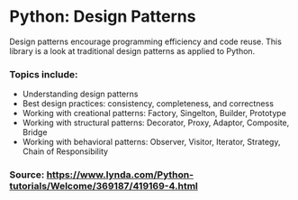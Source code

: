 # Python: Design Patterns
Design patterns encourage programming efficiency and code reuse. This library is a look at traditional design patterns as applied to Python.

### Topics include:
- Understanding design patterns<br/>
- Best design practices: consistency, completeness, and correctness<br/>
- Working with creational patterns: Factory, Singelton, Builder, Prototype<br/>
- Working with structural patterns: Decorator, Proxy, Adaptor, Composite, Bridge<br/>
- Working with behavioral patterns: Observer, Visitor, Iterator, Strategy, Chain of Responsibility<br/>

### Source: https://www.lynda.com/Python-tutorials/Welcome/369187/419169-4.html